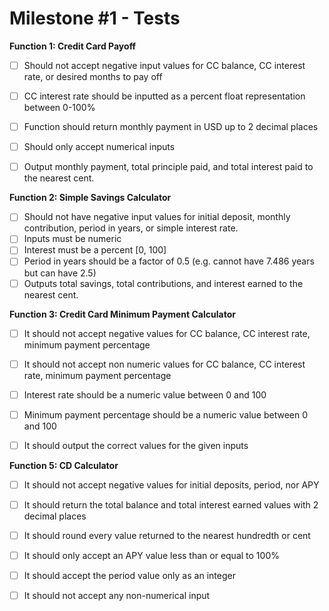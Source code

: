 # Milestone #1 - Tests 


**Function 1: Credit Card Payoff**

* [ ] Should not accept negative input values for CC balance, CC interest rate, or desired months to pay off
* [ ] CC interest rate should be inputted as a percent float representation between 0-100%
* [ ] Function should return monthly payment in USD up to 2 decimal places
* [ ] Should only accept numerical inputs
* [ ] Output monthly payment, total principle paid, and total interest paid to the nearest cent. 


**Function 2: Simple Savings Calculator**

* [ ] Should not have negative input values for initial deposit, monthly contribution, period in years, or simple interest rate. 
* [ ] Inputs must be numeric
* [ ] Interest must be a percent [0, 100]
* [ ] Period in years should be a factor of 0.5 (e.g. cannot have 7.486 years but can have 2.5)
* [ ] Outputs total savings, total contributions, and interest earned to the nearest cent.

**Function 3: Credit Card Minimum Payment Calculator**

* [ ] It should not accept negative values for CC balance, CC interest rate, minimum payment percentage
* [ ] It should not accept non numeric values for CC balance, CC interest rate, minimum payment percentage
* [ ] Interest rate should be a numeric value between 0 and 100
* [ ] Minimum payment percentage should be a numeric value between 0 and 100
* [ ] It should output the correct values for the given inputs


**Function 5: CD Calculator**

* [ ] It should not accept negative values for initial deposits, period, nor APY
* [ ] It should return the total balance and total interest earned values with 2 decimal places
* [ ] It should round every value returned to the nearest hundredth or cent
* [ ] It should only accept an APY value less than or equal to 100%
* [ ] It should accept the period value only as an integer
* [ ] It should not accept any non-numerical input

